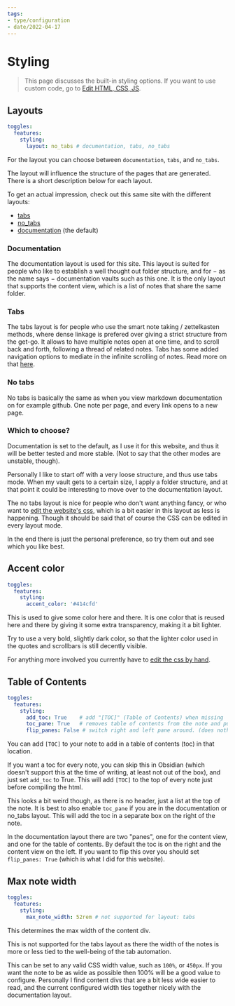 ```yaml
---
tags:
- type/configuration
- date/2022-04-17
---
```

   
# Styling   
> This page discusses the built-in styling options. If you want to use custom code, go to [Edit HTML, CSS, JS](../../Configurations/Styling/Edit%20HTML%2C%20CSS%2C%20JS.md).   
   
## Layouts   
``` yaml
toggles:
  features:
    styling: 
      layout: no_tabs # documentation, tabs, no_tabs
```
   
   
For the layout you can choose between `documentation`, `tabs`, and `no_tabs`.     
   
The layout will influence the structure of the pages that are generated. There is a short description below for each layout.    
   
To get an actual impression, check out this same site with the different layouts:   
   
- [tabs](https://obsidian-html.github.io//tabs)   
- [no_tabs](https://obsidian-html.github.io//no_tabs)   
- [documentation](https://obsidian-html.github.io/) (the default)   
   
### Documentation   
The documentation layout is used for this site. This layout is suited for people who like to establish a well thought out folder structure, and for − as the name says − documentation vaults such as this one. It is the only layout that supports the content view, which is a list of notes that share the same folder.   
   
### Tabs   
The tabs layout is for people who use the smart note taking / zettelkasten methods, where dense linkage is prefered over giving a strict structure from the get-go. It allows to have multiple notes open at one time, and to scroll back and forth, following a thread of related notes. Tabs has some added navigation options to mediate in the infinite scrolling of notes. Read more on that [here](../../Configurations/Styling/Tabs%20Layout.md).   
   
### No tabs   
No tabs is basically the same as when you view markdown documentation on for example github. One note per page, and every link opens to a new page.   
   
### Which to choose?   
Documentation is set to the default, as I use it for this website, and thus it will be better tested and more stable. (Not to say that the other modes are unstable, though).    
   
Personally I like to start off with a very loose structure, and thus use tabs mode. When my vault gets to a certain size, I apply a folder structure, and at that point it could be interesting to move over to the documentation layout.    
   
The no tabs layout is nice for people who don't want anything fancy, or who want to [edit the website's css](../../Configurations/Configuration%20Options.md#html-custom-inclusions), which is a bit easier in this layout as less is happening. Though it should be said that of course the CSS can be edited in every layout mode.   
   
In the end there is just the personal preference, so try them out and see which you like best.   
   
## Accent color   
``` yaml
toggles:
  features:
    styling: 
      accent_color: '#414cfd'
```
   
   
This is used to give some color here and there. It is one color that is reused here and there by giving it some extra transparency, making it a bit lighter.   
   
Try to use a very bold, slightly dark color, so that the lighter color used in the quotes and scrollbars is still decently visible.   
   
For anything more involved you currently have to [edit the css by hand](../../Configurations/Styling/Edit%20HTML%2C%20CSS%2C%20JS.md).   
   
## Table of Contents   
``` yaml
toggles:
  features:
    styling: 
      add_toc: True    # add "[TOC]" (Table of Contents) when missing
      toc_pane: True   # removes table of contents from the note and puts it in the right pane (not supported for layout:tabs)
      flip_panes: False # switch right and left pane around. (does nothing unless in documentation layout.)
```
   
   
You can add `[TOC]` to your note to add in a table of contents (toc) in that location.    
   
If you want a toc for every note, you can skip this in Obsidian (which doesn't support this at the time of writing, at least not out of the box), and just set `add_toc` to True. This will add `[TOC]` to the top of every note just before compiling the html.    
   
This looks a bit weird though, as there is no header, just a list at the top of the note. It is best to also enable `toc_pane` if you are in the documentation or no_tabs layout. This will add the toc in a separate box on the right of the note.    
   
In the documentation layout there are two "panes", one for the content view, and one for the table of contents. By default the toc is on the right and the content view on the left. If you want to flip this over you should set `flip_panes: True` (which is what I did for this website).   
   
## Max note width   
``` yaml
toggles:
  features:
    styling: 
      max_note_width: 52rem # not supported for layout: tabs
```
   
   
This determines the max width of the content div.    
   
This is not supported for the tabs layout as there the width of the notes is more or less tied to the well-being of the tab automation.   
   
This can be set to any valid CSS width value, such as `100%`, or `450px`. If you want the note to be as wide as possible then 100% will be a good value to configure. Personally I find content divs that are a bit less wide easier to read, and the current configured width ties together nicely with the documentation layout.